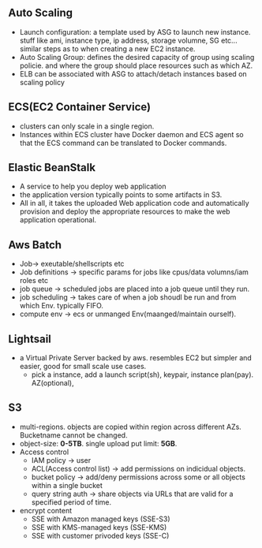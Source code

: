 ## Auto Scaling
* Launch configuration: a template used by ASG to launch new instance. stuff like ami, instance type, ip address, storage volumne, SG etc... similar steps as to when creating a new EC2 instance. 
* Auto Scaling Group: defines the desired capacity of group using scaling policie. and where the group should place resources such as which AZ. 
* ELB can be associated with ASG to attach/detach instances based on scaling policy

## ECS(EC2 Container Service)
* clusters can only scale in a single region.
* Instances within ECS cluster have Docker daemon and ECS agent so that the ECS command can be translated to Docker commands. 

## Elastic BeanStalk
* A service to help you deploy web application
* the application version typically points to some artifacts in S3.
* All in all, it takes the uploaded Web application code and automatically provision and deploy the appropriate resources to make the web application operational.

## Aws Batch
* Job-> exeutable/shellscripts etc
* Job definitions -> specific params for jobs like cpus/data volumns/iam roles etc
* job queue -> scheduled jobs are placed into a job queue until they run. 
* job scheduling -> takes care of when a job shoudl be run and from which Env. typically FIFO. 
* compute env -> ecs or unmanged Env(maanged/maintain ourself). 

## Lightsail
* a Virtual Private Server backed by aws. resembles EC2 but simpler and easier, good for small scale use cases.
  * pick a instance, add a launch script(sh), keypair, instance plan(pay). AZ(optional), 

## S3
* multi-regions.  objects are copied within region across different AZs. Bucketname cannot be changed. 
* object-size: **0-5TB**. single upload put limit: **5GB**.
* Access control
  * IAM policy -> user
  * ACL(Access control list) -> add permissions on indicidual objects. 
  * bucket policy -> add/deny permissions across some or all objects within a single bucket
  * query string auth -> share objects via URLs that are valid for a specified period of time. 
* encrypt content
  * SSE with Amazon managed keys (SSE-S3)
  * SSE with KMS-managed keys (SSE-KMS)
  * SSE with customer privoded keys (SSE-C)

